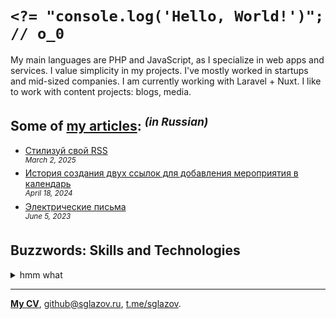 # `<?= "console.log('Hello, World!')"; // o_0`
My main languages are PHP and JavaScript, as I specialize in web apps and services. I value simplicity in my projects. I've mostly worked in startups and mid-sized companies. I am currently working with Laravel + Nuxt. I like to work with content projects: blogs, media.

## Some of [my articles](https://sglazov.ru/notes/): <sup>_(in Russian)_</sup>

* [Стилизуй свой RSS](https://sglazov.ru/notes/rss-styling/) <br />
<sup>_March 2, 2025_</sup>
* [История создания двух ссылок для добавления мероприятия в календарь](https://sglazov.ru/notes/add-to-calendar/) <br />
<sup>_April 18, 2024_</sup>
* [Электрические письма](https://sglazov.ru/notes/emails/) <br />
<sup>_June 5, 2023_</sup>


## Buzzwords: Skills and Technologies
<details>
  <summary>hmm what</summary>

  React, Bootstrap, SCSS, Laravel Nova, MAMP, GitHub Actions, Shell, Docker, WordPress, Eloquent ORM, Gulp, Shop-Script, Git, Nunjucks, HTTPie, Nuxt, webpack, Less, Accessibility (a11y), Reg.ru, SEO, PHP, styled-components, Bitbucket, Tinkoff API, Laravel, Vite, jQuery, Blade, Nginx, Vue, GitHub, Figma, Markdown, HTML, Apache, TimeWeb, CSS, БЭМ, Makefile, Eleventy (11ty), GitLab, MySQL, JavaScript, Photoshop, Livewire, ispmanager, phpMyAdmin, Stylus, Grunt, Cypress, CloudPayments API, SVG, Tailwind, PostCSS, Flarum, Deployer.php, Pug (Jade), Zeplin, Sketch, Composer.
</details>

----
[**My CV**](https://sglazov.ru/cv/), [github@sglazov.ru](mailto:github@sglazov.ru), [t.me/sglazov](https://t.me/sglazov).
